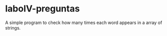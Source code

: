 # laboIV-preguntas
A simple program to check how many times each word appears in a array of strings. 
